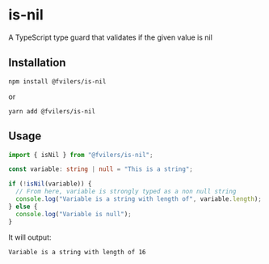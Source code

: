# is-nil

A TypeScript type guard that validates if the given value is nil

## Installation

```
npm install @fvilers/is-nil
```

or

```
yarn add @fvilers/is-nil
```

## Usage

```ts
import { isNil } from "@fvilers/is-nil";

const variable: string | null = "This is a string";

if (!isNil(variable)) {
  // From here, variable is strongly typed as a non null string
  console.log("Variable is a string with length of", variable.length);
} else {
  console.log("Variable is null");
}
```

It will output:

```
Variable is a string with length of 16
```
